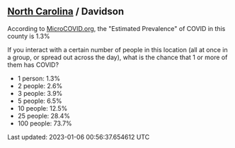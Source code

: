 
## [North Carolina](/united-states/north-carolina) / Davidson

According to [MicroCOVID.org](http://microcovid.org),
the "Estimated Prevalence" of COVID in this county is 1.3%

If you interact with a certain number of people in this location
(all at once in a group, or spread out across the day), what is the chance that
1 or more of them has COVID?

- 1 person: 1.3%
- 2 people: 2.6%
- 3 people: 3.9%
- 5 people: 6.5%
- 10 people: 12.5%
- 25 people: 28.4%
- 100 people: 73.7%

Last updated: 2023-01-06 00:56:37.654612 UTC
